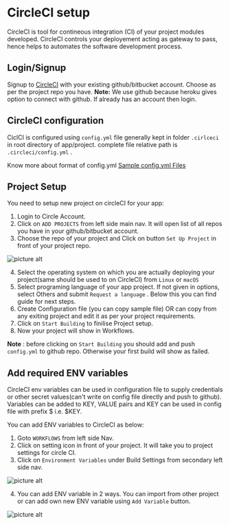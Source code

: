 # CircleCI setup
CircleCI is tool for contineous integration (CI) of your project modules developed. CircleCI controls your deployement acting as gateway to pass, hence helps to automates the software development process.

## Login/Signup
Signup to [CircleCI](https://circleci.com/signup/) with your existing github/bitbucket account. Choose as per the project repo you have.
**Note:** We use github because heroku gives option to connect with github.
If already has an account then login.

## CircleCI configuration
CiclCI is configured using `config.yml` file generally kept in folder `.cirlceci` in root directory of app/project. complete file relative path is `.circleci/config.yml` .

Know more about format of config.yml [Sample config.yml Files](https://circleci.com/docs/2.0/sample-config/#section=configuration)  

## Project Setup
You need to setup new project on circleCI for your app:

1. Login to Circle Account.
2. Click on `ADD PROJECTS` from left side main nav.
    It will open list of all repos you have in your github/bitbucket account.
3. Choose the repo of your project and Click on button `Set Up Project` in front of your project repo.

![picture alt](https://raw.githubusercontent.com/suri4ucreate/chaos-monkey-dox/master/img/circleci-setup-project.png "CircleCI project Setup")

4. Select the operating system on which you are actually deploying your project(same should be used to on CircleCI) from `Linux` or `macOS`
5. Select programing language of your app project. If not given in options, select Others and submit `Request a language` .  Below this you can find guide for next steps.
6. Create Configuration file (you can copy sample file) OR can copy from any exiting project and edit it as per your project requirements.
7. Click on `Start Building` to finilise Project setup.
8. Now your project will show in Workflows.

**Note** : before clicking on `Start Building` you should add and push `config.yml` to github repo. Otherwise your first build will show as failed.

## Add required ENV variables
CircleCI env variables can be used in configuration file to supply credentials or other secret values(can't write on config file directly and push to github). Variables can be added to KEY, VALUE pairs and KEY can be used in config file with prefix $ i.e. $KEY.

You can add ENV variables to CircleCI as below:
1. Goto `WORKFLOWS` from left side Nav.
2. Click on setting icon in front of your project. It will take you to project settings for circle CI.
3. Click on `Environment Variables` under Build Settings from secondary left side nav.

![picture alt](https://raw.githubusercontent.com/suri4ucreate/chaos-monkey-dox/master/img/circleci-project-setting.png "CircleCI add ENV variables")

4. You can add ENV variable in 2 ways. You can import from other project or can add own new ENV variable using `Add Variable` button.

![picture alt](https://raw.githubusercontent.com/suri4ucreate/chaos-monkey-dox/master/img/circleci-project-add-env-variable.png "CircleCI add ENV variables")

